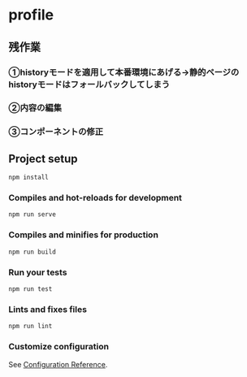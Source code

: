 # profile

## 残作業

### ①historyモードを適用して本番環境にあげる→静的ページのhistoryモードはフォールバックしてしまう

### ②内容の編集

### ③コンポーネントの修正

## Project setup
```
npm install
```

### Compiles and hot-reloads for development
```
npm run serve
```

### Compiles and minifies for production
```
npm run build
```

### Run your tests
```
npm run test
```

### Lints and fixes files
```
npm run lint
```

### Customize configuration
See [Configuration Reference](https://cli.vuejs.org/config/).


